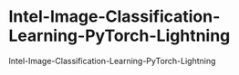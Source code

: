 # Intel-Image-Classification-Learning-PyTorch-Lightning
Intel-Image-Classification-Learning-PyTorch-Lightning
